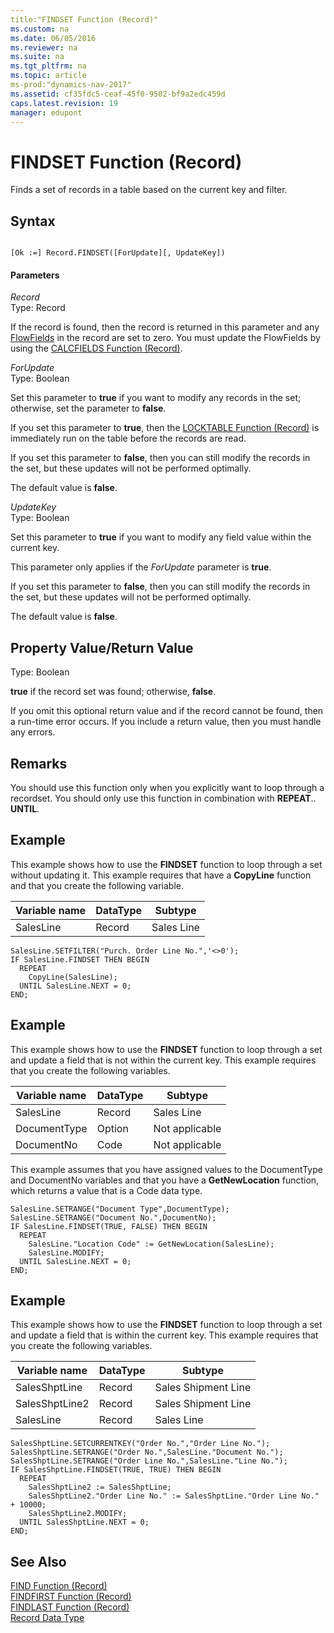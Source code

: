 ```yaml
---
title:"FINDSET Function (Record)"
ms.custom: na
ms.date: 06/05/2016
ms.reviewer: na
ms.suite: na
ms.tgt_pltfrm: na
ms.topic: article
ms-prod:"dynamics-nav-2017"
ms.assetid: cf35fdc5-ceaf-45f0-9502-bf9a2edc459d
caps.latest.revision: 19
manager: edupont
---
```

# FINDSET Function (Record)
Finds a set of records in a table based on the current key and filter.  
  
## Syntax  
  
```  
  
[Ok :=] Record.FINDSET([ForUpdate][, UpdateKey])  
```  
  
#### Parameters  
 *Record*  
 Type: Record  
  
 If the record is found, then the record is returned in this parameter and any [FlowFields](FlowFields.md) in the record are set to zero. You must update the FlowFields by using the [CALCFIELDS Function \(Record\)](CALCFIELDS-Function--Record-.md).  
  
 *ForUpdate*  
 Type: Boolean  
  
 Set this parameter to **true** if you want to modify any records in the set; otherwise, set the parameter to **false**.  
  
 If you set this parameter to **true**, then the [LOCKTABLE Function \(Record\)](LOCKTABLE-Function--Record-.md) is immediately run on the table before the records are read.  
  
 If you set this parameter to **false**, then you can still modify the records in the set, but these updates will not be performed optimally.  
  
 The default value is **false**.  
  
 *UpdateKey*  
 Type: Boolean  
  
 Set this parameter to **true** if you want to modify any field value within the current key.  
  
 This parameter only applies if the *ForUpdate* parameter is **true**.  
  
 If you set this parameter to **false**, then you can still modify the records in the set, but these updates will not be performed optimally.  
  
 The default value is **false**.  
  
## Property Value\/Return Value  
 Type: Boolean  
  
 **true** if the record set was found; otherwise, **false**.  
  
 If you omit this optional return value and if the record cannot be found, then a run\-time error occurs. If you include a return value, then you must handle any errors.  
  
## Remarks  
 You should use this function only when you explicitly want to loop through a recordset. You should only use this function in combination with **REPEAT**.. **UNTIL**.  
  
## Example  
 This example shows how to use the **FINDSET** function to loop through a set without updating it. This example requires that have a **CopyLine** function and that you create the following variable.  
  
|Variable name|DataType|Subtype|  
|-------------------|--------------|-------------|  
|SalesLine|Record|Sales Line|  
  
```  
SalesLine.SETFILTER("Purch. Order Line No.",'<>0');  
IF SalesLine.FINDSET THEN BEGIN  
  REPEAT  
    CopyLine(SalesLine);  
  UNTIL SalesLine.NEXT = 0;  
END;  
```  
  
## Example  
 This example shows how to use the **FINDSET** function to loop through a set and update a field that is not within the current key. This example requires that you create the following variables.  
  
|Variable name|DataType|Subtype|  
|-------------------|--------------|-------------|  
|SalesLine|Record|Sales Line|  
|DocumentType|Option|Not applicable|  
|DocumentNo|Code|Not applicable|  
  
 This example assumes that you have assigned values to the DocumentType and DocumentNo variables and that you have a **GetNewLocation** function, which returns a value that is a Code data type.  
  
```  
SalesLine.SETRANGE("Document Type",DocumentType);  
SalesLine.SETRANGE("Document No.",DocumentNo);  
IF SalesLine.FINDSET(TRUE, FALSE) THEN BEGIN  
  REPEAT  
    SalesLine."Location Code" := GetNewLocation(SalesLine);  
    SalesLine.MODIFY;  
  UNTIL SalesLine.NEXT = 0;  
END;  
```  
  
## Example  
 This example shows how to use the **FINDSET** function to loop through a set and update a field that is within the current key. This example requires that you create the following variables.  
  
|Variable name|DataType|Subtype|  
|-------------------|--------------|-------------|  
|SalesShptLine|Record|Sales Shipment Line|  
|SalesShptLine2|Record|Sales Shipment Line|  
|SalesLine|Record|Sales Line|  
  
```  
SalesShptLine.SETCURRENTKEY("Order No.","Order Line No.");  
SalesShptLine.SETRANGE("Order No.",SalesLine."Document No.");  
SalesShptLine.SETRANGE("Order Line No.",SalesLine."Line No.");  
IF SalesShptLine.FINDSET(TRUE, TRUE) THEN BEGIN  
  REPEAT  
    SalesShptLine2 := SalesShptLine;  
    SalesShptLine2."Order Line No." := SalesShptLine."Order Line No." + 10000;  
    SalesShptLine2.MODIFY;  
  UNTIL SalesShptLine.NEXT = 0;  
END;  
```  
  
## See Also  
 [FIND Function \(Record\)](FIND-Function--Record-.md)   
 [FINDFIRST Function \(Record\)](FINDFIRST-Function--Record-.md)   
 [FINDLAST Function \(Record\)](FINDLAST-Function--Record-.md)   
 [Record Data Type](Record-Data-Type.md)